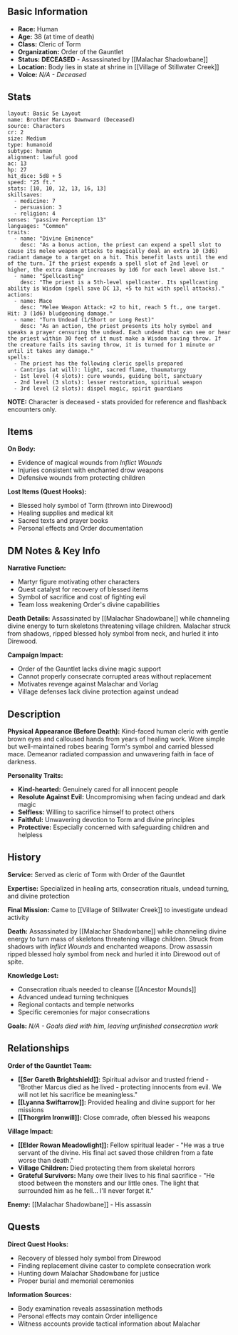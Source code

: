 
## Basic Information
- **Race:** Human
- **Age:** 38 (at time of death)
- **Class:** Cleric of Torm
- **Organization:** Order of the Gauntlet
- **Status:** **DECEASED** - Assassinated by [[Malachar Shadowbane]]
- **Location:** Body lies in state at shrine in [[Village of Stillwater Creek]]
- **Voice:** *N/A - Deceased*


## Stats
```statblock
layout: Basic 5e Layout
name: Brother Marcus Dawnward (Deceased)
source: Characters
cr: 2
size: Medium
type: humanoid
subtype: human
alignment: lawful good
ac: 13
hp: 27
hit_dice: 5d8 + 5
speed: "25 ft."
stats: [10, 10, 12, 13, 16, 13]
skillsaves:
  - medicine: 7
  - persuasion: 3
  - religion: 4
senses: "passive Perception 13"
languages: "Common"
traits:
  - name: "Divine Eminence"
    desc: "As a bonus action, the priest can expend a spell slot to cause its melee weapon attacks to magically deal an extra 10 (3d6) radiant damage to a target on a hit. This benefit lasts until the end of the turn. If the priest expends a spell slot of 2nd level or higher, the extra damage increases by 1d6 for each level above 1st."
  - name: "Spellcasting"
    desc: "The priest is a 5th-level spellcaster. Its spellcasting ability is Wisdom (spell save DC 13, +5 to hit with spell attacks)."
actions:
  - name: Mace
    desc: "Melee Weapon Attack: +2 to hit, reach 5 ft., one target. Hit: 3 (1d6) bludgeoning damage."
  - name: "Turn Undead (1/Short or Long Rest)"
    desc: "As an action, the priest presents its holy symbol and speaks a prayer censuring the undead. Each undead that can see or hear the priest within 30 feet of it must make a Wisdom saving throw. If the creature fails its saving throw, it is turned for 1 minute or until it takes any damage."
spells:
  - The priest has the following cleric spells prepared
  - Cantrips (at will): light, sacred flame, thaumaturgy
  - 1st level (4 slots): cure wounds, guiding bolt, sanctuary
  - 2nd level (3 slots): lesser restoration, spiritual weapon
  - 3rd level (2 slots): dispel magic, spirit guardians
```
**NOTE:** Character is deceased - stats provided for reference and flashback encounters only.

## Items
**On Body:**
- Evidence of magical wounds from *Inflict Wounds*
- Injuries consistent with enchanted drow weapons
- Defensive wounds from protecting children

**Lost Items (Quest Hooks):**
- Blessed holy symbol of Torm (thrown into Direwood)
- Healing supplies and medical kit
- Sacred texts and prayer books
- Personal effects and Order documentation

## DM Notes & Key Info
**Narrative Function:**
- Martyr figure motivating other characters
- Quest catalyst for recovery of blessed items
- Symbol of sacrifice and cost of fighting evil
- Team loss weakening Order's divine capabilities

**Death Details:** Assassinated by [[Malachar Shadowbane]] while channeling divine energy to turn skeletons threatening village children. Malachar struck from shadows, ripped blessed holy symbol from neck, and hurled it into Direwood.

**Campaign Impact:**
- Order of the Gauntlet lacks divine magic support
- Cannot properly consecrate corrupted areas without replacement
- Motivates revenge against Malachar and Vorlag
- Village defenses lack divine protection against undead

## Description
**Physical Appearance (Before Death):**
Kind-faced human cleric with gentle brown eyes and calloused hands from years of healing work. Wore simple but well-maintained robes bearing Torm's symbol and carried blessed mace. Demeanor radiated compassion and unwavering faith in face of darkness.

**Personality Traits:**
- **Kind-hearted:** Genuinely cared for all innocent people
- **Resolute Against Evil:** Uncompromising when facing undead and dark magic
- **Selfless:** Willing to sacrifice himself to protect others
- **Faithful:** Unwavering devotion to Torm and divine principles
- **Protective:** Especially concerned with safeguarding children and helpless

## History
**Service:** Served as cleric of Torm with Order of the Gauntlet

**Expertise:** Specialized in healing arts, consecration rituals, undead turning, and divine protection

**Final Mission:** Came to [[Village of Stillwater Creek]] to investigate undead activity

**Death:** Assassinated by [[Malachar Shadowbane]] while channeling divine energy to turn mass of skeletons threatening village children. Struck from shadows with *Inflict Wounds* and enchanted weapons. Drow assassin ripped blessed holy symbol from neck and hurled it into Direwood out of spite.

**Knowledge Lost:**
- Consecration rituals needed to cleanse [[Ancestor Mounds]]
- Advanced undead turning techniques
- Regional contacts and temple networks
- Specific ceremonies for major consecrations

**Goals:** *N/A - Goals died with him, leaving unfinished consecration work*

## Relationships
**Order of the Gauntlet Team:**
- **[[Ser Gareth Brightshield]]:** Spiritual advisor and trusted friend - "Brother Marcus died as he lived - protecting innocents from evil. We will not let his sacrifice be meaningless."
- **[[Lyanna Swiftarrow]]:** Provided healing and divine support for her missions
- **[[Thorgrim Ironwill]]:** Close comrade, often blessed his weapons

**Village Impact:**
- **[[Elder Rowan Meadowlight]]:** Fellow spiritual leader - "He was a true servant of the divine. His final act saved those children from a fate worse than death."
- **Village Children:** Died protecting them from skeletal horrors
- **Grateful Survivors:** Many owe their lives to his final sacrifice - "He stood between the monsters and our little ones. The light that surrounded him as he fell... I'll never forget it."

**Enemy:** [[Malachar Shadowbane]] - His assassin

## Quests
**Direct Quest Hooks:**
- Recovery of blessed holy symbol from Direwood
- Finding replacement divine caster to complete consecration work
- Hunting down Malachar Shadowbane for justice
- Proper burial and memorial ceremonies

**Information Sources:**
- Body examination reveals assassination methods
- Personal effects may contain Order intelligence
- Witness accounts provide tactical information about Malachar
